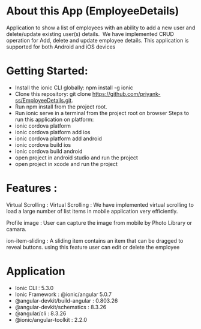 # About this App (EmployeeDetails)
Application to show a list of employees with an ability to add a new user and delete/update existing user(s) details. 
We have implemented CRUD operation for Add, delete and update employee details.
This application is supported for both Android and iOS devices

# Getting Started:
 - Install the ionic CLI globally: npm install -g ionic
 - Clone this repository: git clone https://github.com/priyank-ss/EmployeeDetails.git.
 - Run npm install from the project root.
 - Run ionic serve in a terminal from the project root on browser
 Steps to run this application on platform:
  - ionic cordova platform
  - ionic cordova platform add ios
  - ionic cordova platform add android
  - ionic cordova build ios
  - ionic cordova build android
  - open project in android studio and run the project
  - open project in xcode and run the project
# Features :
Virtual Scrolling : Virtual Scrolling : We have implemented virtual scrolling to load a large number of list items in mobile application very efficiently.

Profile image : User can capture the image from mobile by Photo Library or camara.

ion-item-sliding : A sliding item contains an item that can be dragged to reveal buttons. using this feature user can edit or delete the employee

# Application 
  - Ionic CLI                     : 5.3.0 
  - Ionic Framework               : @ionic/angular 5.0.7
  - @angular-devkit/build-angular : 0.803.26
  - @angular-devkit/schematics    : 8.3.26
  - @angular/cli                  : 8.3.26
  - @ionic/angular-toolkit        : 2.2.0
  
   
   
   
   
   

